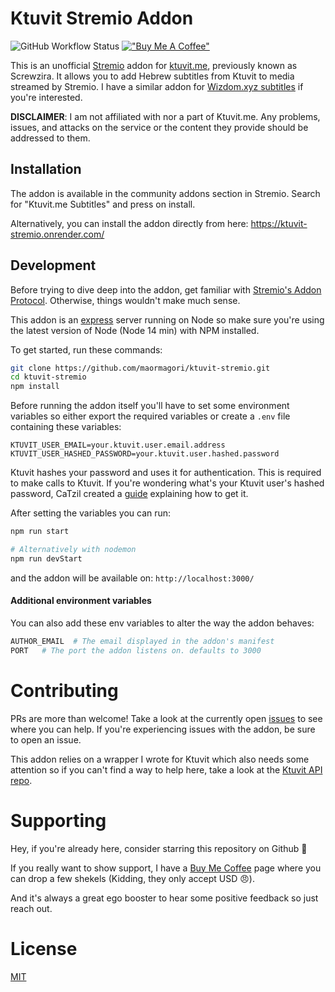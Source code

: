# Ktuvit Stremio Addon
![GitHub Workflow Status](https://img.shields.io/github/actions/workflow/status/maormagori/ktuvit-stremio/render-deployment.yml?style=for-the-badge)
[!["Buy Me A Coffee"](https://www.buymeacoffee.com/assets/img/custom_images/orange_img.png)](https://www.buymeacoffee.com/maormagori)


This is an unofficial [Stremio](http://strem.io/) addon for [ktuvit.me](https://ktuvit.me/), previously known as Screwzira.
It allows you to add Hebrew subtitles from Ktuvit to media streamed by Stremio. I have a similar addon for [Wizdom.xyz subtitles](https://github.com/maormagori/wizdom-stremio-v2) if you're interested.

**DISCLAIMER**: I am not affiliated with nor a part of Ktuvit.me. Any problems, issues, and attacks on the service or the content they provide should be addressed to them.

## Installation
The addon is available in the community addons section in Stremio. Search for "Ktuvit.me Subtitles" and press on install.

Alternatively, you can install the addon directly from here:
https://ktuvit-stremio.onrender.com/

## Development

Before trying to dive deep into the addon, get familiar with [Stremio's Addon Protocol](https://github.com/Stremio/stremio-addon-sdk/blob/master/docs/protocol.md). Otherwise, things wouldn't make much sense.

This addon is an [express](https://github.com/expressjs/express) server running on Node so make sure you're using the latest version of Node (Node 14 min) with NPM installed.

To get started, run these commands:
```bash
git clone https://github.com/maormagori/ktuvit-stremio.git
cd ktuvit-stremio
npm install
```

Before running the addon itself you'll have to set some environment variables so either export the required variables or create a `.env` file containing these variables:

```
KTUVIT_USER_EMAIL=your.ktuvit.user.email.address
KTUVIT_USER_HASHED_PASSWORD=your.ktuvit.user.hashed.password
```
Ktuvit hashes your password and uses it for authentication. This is required to make calls to Ktuvit.
If you're wondering what's your Ktuvit user's hashed password, CaTzil created a [guide](https://github.com/XBMCil/service.subtitles.ktuvit/blob/master/README.md) explaining how to get it.

After setting the variables you can run:
```bash
npm run start

# Alternatively with nodemon
npm run devStart
```

and the addon will be available on: `http://localhost:3000/`

#### Additional environment variables

You can also add these env variables to alter the way the addon behaves:
```bash
AUTHOR_EMAIL  # The email displayed in the addon's manifest
PORT   # The port the addon listens on. defaults to 3000
```
# Contributing
PRs are more than welcome!
Take a look at the currently open [issues](https://github.com/maormagori/ktuvit-stremio/issues) to see where you can help. If you're experiencing issues with the addon, be sure to open an issue.

This addon relies on a wrapper I wrote for Ktuvit which also needs some attention so if you can't find a way to help here, take a look at the [Ktuvit API repo](https://github.com/maormagori/Ktuvit-api).

# Supporting

Hey, if you're already here, consider starring this repository on Github 🌟

If you really want to show support, I have a [Buy Me Coffee](https://www.buymeacoffee.com/maormagori) page where you can drop a few shekels (Kidding, they only accept USD 😠).

And it's always a great ego booster to hear some positive feedback so just reach out.

# License
[MIT](https://github.com/maormagori/ktuvit-stremio/blob/main/LICENSE)